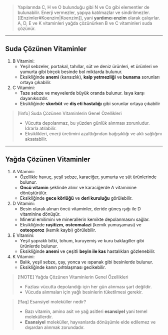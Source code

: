 >Yapılarında C, H ve O bulunduğu gibi N ve Co gibi elementler de bulunabilir. Enerji vermezler, yapıya katılmazlar ve sindirilmezler. [[Enzimler#Koenzim|Koenzim]], yani **yardımcı enzim** olarak çalışırlar. A, D, E ve K vitaminleri yağda çözünürken B ve C vitaminleri suda çözünür.

___
## Suda Çözünen Vitaminler
1. B Vitamini:
	- Yeşil sebzeler, portakal, tahıllar, süt ve deniz ürünleri, et ürünleri ve yumurta gibi birçok besinde bol miktarda bulunur.
	- Eksikliğinde **anemi** (kansızlık), **kalp yetmezliği** ve **bunama** sorunları ortaya çıkabilir.
2. C Vitamini:
	- Taze sebze ve meyvelerde büyük oranda bulunur. Isıya karşı dayanıksızdır.
	- Eksikliğinde **skorbüt** ve **diş eti hastalığı** gibi sorunlar ortaya çıkabilir

> [!info] Suda Çözünen Vitaminlerin Genel Özellikleri
> - Vücutta depolanmaz, bu yüzden günlük alınması zorunludur. İdrarla atılabilir.
> - Eksiklikleri, enerji üretimini azalttığından bağışıklığı ve aklı sağlığını aksatabilir.

___
## Yağda Çözünen Vitaminler
1. A Vitamini:
	- Özellikle havuç, yeşil sebze, karaciğer, yumurta ve süt ürünlerinde bulunur.
	- **Öncü vitamin** şeklinde alınır ve karaciğerde A vitaminine dönüştürülür.
	- Eksikliğinde **gece körlüğü** ve **deri kuruluğu** görülebilir.
2. D Vitamini:
	- Besin olarak alınan öncü vitaminler, deride güneş ışığı ile D vitaminine dönüşür.
	- Mineral emilimini ve minerallerin kemikte depolanmasını sağlar.
	- Eksikliğinde **raşitizm**, **osteomalazi** (kemik yumuşaması) ve **osteoporoz** (kemik kaybı) görülebilir.
3. E Vitamini:
	- Yeşil yapraklı bitki, tohum, kuruyemiş ve kuru baklagiller gibi ürünlerde bulunur.
	- Eksikliğinde **anemi** ve çeşitli **beyin ile kas** hastalıkları gözlenebilir.
4. K Vitamini:
	- Balık, yeşil sebze, çay, yonca ve ıspanak gibi besinlerde bulunur.
	- Eksikliğinde kanın pıhtılaşması gecikebilir.

> [!NOTE] Yağda Çözünen Vitaminlerin Genel Özellikleri
> - Fazlası vücutta depolandığı için her gün alınması şart değildir.
> - Vücuda alınmaları için yağlı besinlerin tüketilmesi gerekir.

> [!faq] Esansiyel moleküller nedir?
> - Bazı vitamin, amino asit ve yağ asitleri **esansiyel** yani temel moleküllerdir.
> - **Esansiyel** moleküller, hayvanlarda dönüşümle elde edilemez ve dışardan alınmak zorundadır.